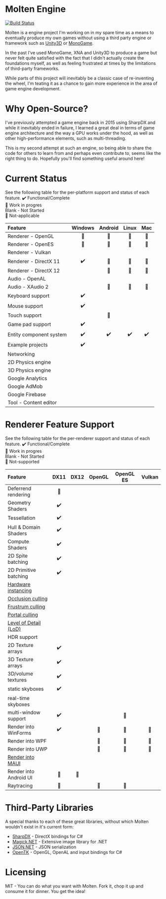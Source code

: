 ﻿# Molten Engine
[![Build Status](https://dev.azure.com/jyarwood/MoltenEngine/_apis/build/status/MoltenEngine-.NET%20Desktop-CI)](https://dev.azure.com/jyarwood/MoltenEngine/_build/latest?definitionId=2)  

Molten is a engine project I'm working on in my spare time as a means to eventually produce my own games without using a third party engine or framework such as [Unity3D](https://unity3d.com/) or [MonoGame](http://monogame.net).

In the past I've used MonoGame, XNA and Unity3D to produce a game but never felt quite satisfied with the fact that I didn't actually create the foundations myself, as well as feeling frustrated at times by the limitations of third-party frameworks.

While parts of this project will inevitably be a classic case of re-inventing the wheel, I'm teating it as a chance to gain more experience in the area of game engine development. 

# Why Open-Source?
I've previously attempted a game engine back in 2015 using SharpDX and while it inevitably ended in failure, I learned a great deal in terms of game engine architecture and the way a GPU works under the hood, as well as other high-performance elements, such as multi-threading.

This is my second attempt at such an engine, so being able to share the code for others to learn from and perhaps even contribute to, seems like the right thing to do. Hopefully you'll find something useful around here!

# Current Status
See the following table for the per-platform support and status of each feature.
✔️ Functional/Complete\
🚧 Work in progres\
Blank - Not Started\
🚫 Not-applicable

| Feature                | Windows    | Android  | Linux  | Mac  |
| :---                   | :-------:  | :-----:  | :---:  | :-:  |
| Renderer - OpenGL      | 🚧         | 🚫      | 🚧     | 🚧  |
| Renderer - OpenES      | 🚧         | 🚧      | 🚫     | 🚫  |
| Renderer - Vulkan      |            |          |        |      |
| Renderer - DirectX 11  | ✔️         | 🚫       | 🚫    | 🚫   |
| Renderer - DirectX 12  |            | 🚫       | 🚫    | 🚫   |
| Audio - OpenAL         |            |          |        |      |
| Audio - XAudio 2       |            | 🚫       | 🚫    | 🚫   |
| Keyboard support       | ✔️          |          |        |      |
| Mouse support          | ✔️          |          |        |      |
| Touch support          |            | 🚧       |        |      |
| Game pad support       | ✔️         |          |        |      |
| Entity component system| ✔️         | ✔️       | ✔️     | ✔️    |
| Example projects       | ✔️         |          |        |      |
| Networking             |            |          |        |      |
| 2D Physics engine      |            |          |        |      |
| 3D Physics engine      |            |          |        |      |
| Google Analytics       |            |          |        |      |
| Google AdMob           |            |          |        |      |
| Google Firebase        |            |          |        |      |
| Tool - Content editor  |            |          |        |      |


# Renderer Feature Support
See the following table for the per-renderer support and status of each feature.
✔️ Functional/Complete\
🚧 Work in progres\
Blank - Not Started\
🚫 Not-supported

| Feature                | DX11       | DX12    | OpenGL  | OpenGL ES  | Vulkan |
| :---                   | :-------:  | :-----: | :---:   | :-:        | :-:    |
| Deferrend rendering    | 🚧         |         |        |             |       |
| Geometry Shaders       | ✔️         |         |        |             |       |
| Tessellation           | ✔️         |         |        |             |       |
| Hull & Domain Shaders  | ✔️         |         |        |             |       |
| Compute Shaders        | ✔️         |         |        |             |       |
| 2D Spite batching      | ✔️         |         |        |             |       |
| 2D Primitive batching  | ✔️         |         |        |             |       |
| [Hardware instancing](https://en.wikipedia.org/wiki/Geometry_instancing)    |            |         |        |             |       |
| [Occlusion culling](https://en.wikipedia.org/wiki/Hidden-surface_determination#Occlusion_culling)      |            |         |        |             |       |
| [Frustrum culling](https://en.wikipedia.org/wiki/Hidden-surface_determination#Viewing-frustum_culling)       |            |         |        |             |       |
| [Portal culling](https://docs.panda3d.org/1.10/python/programming/render-attributes/occlusion-culling/portal-culling)         |            |         |        |             |       |
| [Level of Detail (LoD)](https://en.wikipedia.org/wiki/Level_of_detail_(computer_graphics))  |            |         |        |             |       |
| HDR support            |            |         |        |             |       |
| 2D Texture arrays      | ✔️         |         |        |             |       |
| 3D Texture arrays      | ✔️         |         |        |             |       |
| 3D/volume textures     | ✔️         |         |        |             |       |
| static skyboxes        | ✔️         |         |        |             |       |
| real-time skyboxes     |            |         |        |             |       |
| multi-window support   | ✔️         |         |        | 🚫          |       |
| Render into WinForms   | ✔️         |         | 🚫    | 🚫          | 🚫    |
| Render into WPF        |            |         | 🚫    | 🚫          | 🚫    |
| Render into UWP        |            |         | 🚫    | 🚫          | 🚫    |
|[Render into MAUI](https://docs.microsoft.com/en-us/dotnet/maui/what-is-maui)|            |         |       |             |       |
| Render into Android UI | 🚫         | 🚫      |       |              |       |
| Raytracing             | 🚫         |         | 🚫    | 🚫          |       |


# Third-Party Libraries
A special thanks to each of these great libraries, without which Molten wouldn't exist in it's current form:
  * [SharpDX](https://github.com/sharpdx/SharpDX) - DirectX bindings for C#
  * [Magick.NET](https://github.com/dlemstra/Magick.NET) - Extensive image library for .NET
  * [JSON.NET](https://www.newtonsoft.com/json) - JSON serialization
  * [OpenTK](https://opentk.net/) - OpenGL, OpenAL and input bindings for C#

# Licensing
MIT - You can do what you want with Molten. Fork it, chop it up and consume it for dinner. You get the idea!
